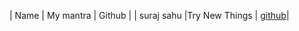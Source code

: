 | Name           | My mantra             | Github                                       |
| suraj sahu |Try New Things | [github](https://github.com/surajsahu46)|